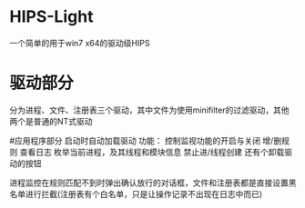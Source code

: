 # HIPS-Light
一个简单的用于win7 x64的驱动级HIPS

# 驱动部分
分为进程、文件、注册表三个驱动，其中文件为使用minifilter的过滤驱动，其他两个是普通的NT式驱动


#应用程序部分
启动时自动加载驱动
功能：
  控制监视功能的开启与关闭
  增/删规则
  查看日志
  枚举当前进程，及其线程和模块信息
  禁止进/线程创建
  还有个卸载驱动的按钮

  进程监控在规则匹配不到时弹出确认放行的对话框，文件和注册表都是直接设置黑名单进行拦截(注册表有个白名单，只是让操作记录不出现在日志中而已)
